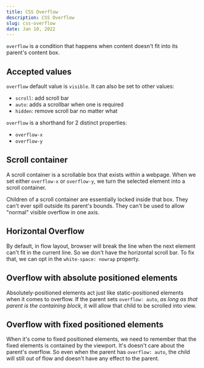 ```yaml
---
title: CSS Overflow
description: CSS Overflow
slug: css-overflow
date: Jan 10, 2022
---
```


`overflow` is a condition that happens when content doesn't fit into its parent's content box.

## Accepted values

`overflow` default value is `visible`. It can also be set to other values:

- `scroll`: add scroll bar
- `auto`: adds a scrollbar when one is required
- `hidden`: remove scroll bar no matter what

`overflow` is a shorthand for 2 distinct properties:

- `overflow-x`
- `overflow-y`

## Scroll container

A scroll container is a scrollable box that exists within a webpage. When we set either `overflow-x` or `overflow-y`, we turn the selected element into a scroll container.

Children of a scroll container are essentially locked inside that box. They can't ever spill outside its parent's bounds. They can't be used to allow "normal" visible overflow in one axis.

## Horizontal Overflow

By default, in flow layout, browser will break the line when the next element can't fit in the current line.
So we don't have the horizontal scroll bar.
To fix that, we can opt in the `white-space: nowrap` property.

## Overflow with absolute positioned elements

Absolutely-positioned elements act just like static-positioned elements when it comes to overflow. If the parent sets `overflow: auto`, _as long as that parent is the containing block_, it will allow that child to be scrolled into view.

## Overflow with fixed positioned elements

When it's come to fixed positioned elements, we need to remember that the fixed elements is contained by the viewport. It's doesn't care about the parent's overflow.
So even when the parent has `overflow: auto`, the child will still out of flow and doesn't have any effect to the parent.
